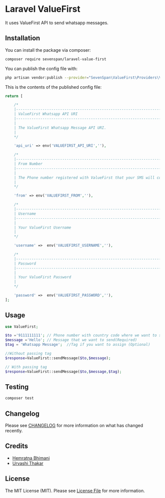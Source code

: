 # Laravel ValueFirst

It uses ValueFirst API to send whatsapp messages.

## Installation

You can install the package via composer:

```bash
composer require sevenspan/laravel-value-first
```

You can publish the config file with:
```bash
php artisan vendor:publish --provider="SevenSpan\ValueFirst\Providers\ValueFirstServiceProvider" --tag="config"
```

This is the contents of the published config file:

```php
return [

    /*
    |--------------------------------------------------------------------------
    | ValueFirst Whatsapp API URI
    |--------------------------------------------------------------------------
    |
    | The ValueFirst Whatsapp Message API URI.
    |
    */

    'api_uri' => env('VALUEFIRST_API_URI',''),

    /*
    |--------------------------------------------------------------------------
    | From Number
    |--------------------------------------------------------------------------
    |
    | The Phone number registered with ValueFirst that your SMS will come from
    |
    */

    'from' => env('VALUEFIRST_FROM',''),

    /*
    |--------------------------------------------------------------------------
    | Username
    |--------------------------------------------------------------------------
    |
    | Your ValueFirst Username
    |
    */

    'username' =>  env('VALUEFIRST_USERNAME',''),

    /*
    |--------------------------------------------------------------------------
    | Password
    |--------------------------------------------------------------------------
    |
    | Your ValueFirst Password
    |
    */

    'password' =>  env('VALUEFIRST_PASSWORD',''),
];
```

## Usage

``` php
use ValueFirst;

$to ='9111111111'; // Phone number with country code where we want to send message(Required)
$message ='Hello'; // Message that we want to send(Required)
$tag = 'Whatsapp Message';  //Tag if you want to assign (Optional)

//Without passing tag
$response=ValueFirst::sendMessage($to,$message);

// With passing tag
$response=ValueFirst::sendMessage($to,$message,$tag);
```

## Testing

``` bash
composer test
```

## Changelog

Please see [CHANGELOG](CHANGELOG.md) for more information on what has changed recently.


## Credits

- [Hemratna Bhimani](https://github.com/hemratna)
- [Urvashi Thakar](https://github.com/UrvashiThakar)

## License

The MIT License (MIT). Please see [License File](LICENSE.md) for more information.
